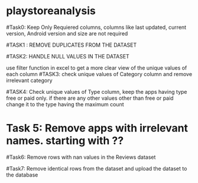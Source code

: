 # playstoreanalysis

#Task0: Keep Only Requiered columns, columns like last updated, current version, Android version and size are not required

#TASK1 : REMOVE DUPLICATES FROM THE DATASET

#TASK2: HANDLE NULL VALUES IN THE DATASET

use filter function in excel to get a more clear view of the unique values of each column
#TASK3: check unique values of Category column and remove irrelevant category

#TASK4: Check unique values of Type column, keep the apps having type free or paid only. if there are any other values other than free or paid change it to the type having the maximum count

# Task 5: Remove apps with irrelevant names. starting with ??

#Task6: Remove rows with nan values in the  Reviews dataset

#Task7: Remove identical rows from the dataset and upload the dataset to the database
